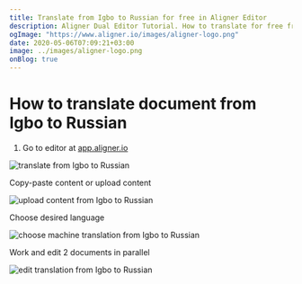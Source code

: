 ```yaml
---
title: Translate from Igbo to Russian for free in Aligner Editor
description: Aligner Dual Editor Tutorial. How to translate for free from Igbo to Russian. Aligner is multilingual document management platform. 
ogImage: "https://www.aligner.io/images/aligner-logo.png"
date: 2020-05-06T07:09:21+03:00
image: ../images/aligner-logo.png
onBlog: true
---
```


# How to translate document from Igbo to Russian

1. Go to editor at [app.aligner.io](https://app.aligner.io "Aligner App web page")

![translate from Igbo to Russian](../aligner-blank-editor.png "translate from Igbo to Russian")

Copy-paste content or upload content

![upload content from Igbo to Russian](../aligner-uploaded-document.png "upload content from Igbo to Russian")

Choose desired language

![choose machine translation from Igbo to Russian](../aligner-language-dropdown.png "choose machine translation from Igbo to Russian")

Work and edit 2 documents in parallel

![edit translation from Igbo to Russian](../aligner-double-sitded-editor.png "edit translation from Igbo to Russian")

